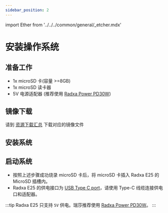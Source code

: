 ```yaml
---
sidebar_position: 2
---
```


import Ether from '../../../common/general/\_etcher.mdx'

# 安装操作系统

## 准备工作

- 1x microSD 卡(容量 >=8GB)
- 1x microSD 读卡器
- 5V 电源适配器 (推荐使用 [Radxa Power PD30W](/accessories/pd_30w))

## 镜像下载

请到 [资源下载汇总](/rock3/images.md) 下载对应的镜像文件

## 安装系统

<Ether model="E25" />

## 启动系统

- 按照上述步骤成功烧录 microSD 卡后，将 microSD 卡插入 Radxa E25 的 MicroSD 插槽内。
- Radxa E25 的供电接口为 [USB Type C port](/rock3/e25/README.md)，请使用 Type-C 线缆连接供电口和适配器。

:::tip
Radxa E25 只支持 `5V` 供电。瑞莎推荐使用 [Radxa Power PD30W](/accessories/pd_30w)。
:::
